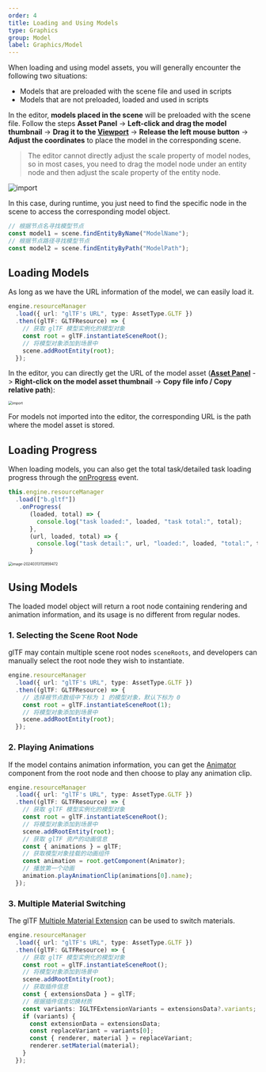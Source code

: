 ```yaml
---
order: 4
title: Loading and Using Models
type: Graphics
group: Model
label: Graphics/Model
---
```


When loading and using model assets, you will generally encounter the following two situations:

- Models that are preloaded with the scene file and used in scripts
- Models that are not preloaded, loaded and used in scripts

In the editor, **models placed in the scene** will be preloaded with the scene file. Follow the steps **Asset Panel** -> **Left-click and drag the model thumbnail** -> **Drag it to the [Viewport](/en/docs/interface/viewport)** -> **Release the left mouse button** -> **Adjust the coordinates** to place the model in the corresponding scene.

> The editor cannot directly adjust the scale property of model nodes, so in most cases, you need to drag the model node under an entity node and then adjust the scale property of the entity node.

<img src="https://gw.alipayobjects.com/zos/OasisHub/8e088349-f36d-4d16-a525-bbb63fe00105/import.gif" alt="import" style="zoom:100%;" />

In this case, during runtime, you just need to find the specific node in the scene to access the corresponding model object.

```typescript
// 根据节点名寻找模型节点
const model1 = scene.findEntityByName("ModelName");
// 根据节点路径寻找模型节点
const model2 = scene.findEntityByPath("ModelPath");
```

## Loading Models

As long as we have the URL information of the model, we can easily load it.

```typescript
engine.resourceManager
  .load({ url: "glTF's URL", type: AssetType.GLTF })
  .then((glTF: GLTFResource) => {
    // 获取 glTF 模型实例化的模型对象
    const root = glTF.instantiateSceneRoot();
    // 将模型对象添加到场景中
    scene.addRootEntity(root);
  });
```

In the editor, you can directly get the URL of the model asset (**[Asset Panel](/en/docs/assets-interface)** -> **Right-click on the model asset thumbnail** -> **Copy file info / Copy relative path**):

<img src="https://mdn.alipayobjects.com/huamei_yo47yq/afts/img/A*T6-QR7KrH8oAAAAAAAAAAAAADhuCAQ/original" alt="import" style="zoom: 50%;" />

For models not imported into the editor, the corresponding URL is the path where the model asset is stored.

## Loading Progress

When loading models, you can also get the total task/detailed task loading progress through the [onProgress](/apis/core/#AssetPromise-onProgress) event.

```typescript
this.engine.resourceManager
  .load(["b.gltf"])
   .onProgress(
      (loaded, total) => {
        console.log("task loaded:", loaded, "task total:", total);
      },
      (url, loaded, total) => {
        console.log("task detail:", url, "loaded:", loaded, "total:", total);
      }
```

<img src="https://gw.alipayobjects.com/zos/OasisHub/b1623aee-4f1b-405a-b5b5-c63b64dbb9de/image-20240313112859472.png" alt="image-20240313112859472" style="zoom:50%;" />

## Using Models

The loaded model object will return a root node containing rendering and animation information, and its usage is no different from regular nodes.

<playground src="gltf-basic.ts"></playground>

### 1. Selecting the Scene Root Node

glTF may contain multiple scene root nodes `sceneRoots`, and developers can manually select the root node they wish to instantiate.

```typescript
engine.resourceManager
  .load({ url: "glTF's URL", type: AssetType.GLTF })
  .then((glTF: GLTFResource) => {
    // 选择根节点数组中下标为 1 的模型对象，默认下标为 0
    const root = glTF.instantiateSceneRoot(1);
    // 将模型对象添加到场景中
    scene.addRootEntity(root);
  });
```

### 2. Playing Animations

If the model contains animation information, you can get the [Animator](/apis/core/#Animator) component from the root node and then choose to play any animation clip.

```typescript
engine.resourceManager
  .load({ url: "glTF's URL", type: AssetType.GLTF })
  .then((glTF: GLTFResource) => {
    // 获取 glTF 模型实例化的模型对象
    const root = glTF.instantiateSceneRoot();
    // 将模型对象添加到场景中
    scene.addRootEntity(root);
    // 获取 glTF 资产的动画信息
    const { animations } = glTF;
    // 获取模型对象挂载的动画组件
    const animation = root.getComponent(Animator);
    // 播放第一个动画
    animation.playAnimationClip(animations[0].name);
  });
```

### 3. Multiple Material Switching

The glTF [Multiple Material Extension](https://github.com/KhronosGroup/glTF/tree/master/extensions/2.0/Khronos/KHR_materials_variants) can be used to switch materials.

```typescript
engine.resourceManager
  .load({ url: "glTF's URL", type: AssetType.GLTF })
  .then((glTF: GLTFResource) => {
    // 获取 glTF 模型实例化的模型对象
    const root = glTF.instantiateSceneRoot();
    // 将模型对象添加到场景中
    scene.addRootEntity(root);
    // 获取插件信息
    const { extensionsData } = glTF;
    // 根据插件信息切换材质
    const variants: IGLTFExtensionVariants = extensionsData?.variants;
    if (variants) {
      const extensionData = extensionsData;
      const replaceVariant = variants[0];
      const { renderer, material } = replaceVariant;
      renderer.setMaterial(material);
    }
  });
```
